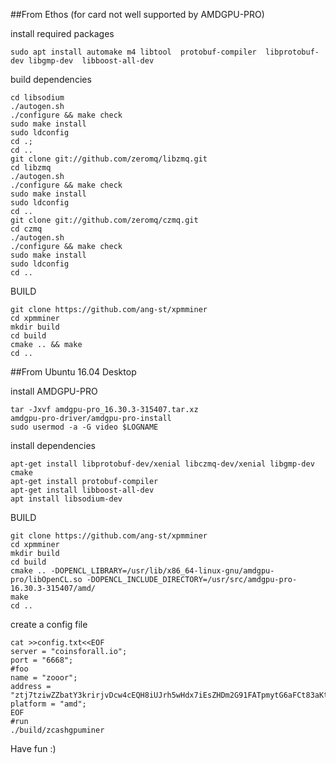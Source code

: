 
##From Ethos (for card not well supported by AMDGPU-PRO)

install required packages
```
sudo apt install automake m4 libtool  protobuf-compiler  libprotobuf-dev libgmp-dev  libboost-all-dev
```

build dependencies

```
cd libsodium
./autogen.sh
./configure && make check
sudo make install
sudo ldconfig
cd .;
cd ..
git clone git://github.com/zeromq/libzmq.git
cd libzmq
./autogen.sh
./configure && make check
sudo make install
sudo ldconfig
cd ..
git clone git://github.com/zeromq/czmq.git
cd czmq
./autogen.sh
./configure && make check
sudo make install
sudo ldconfig
cd ..
```
BUILD

```
git clone https://github.com/ang-st/xpmminer
cd xpmminer
mkdir build
cd build 
cmake .. && make
cd ..
```


##From Ubuntu 16.04 Desktop

install AMDGPU-PRO

```
tar -Jxvf amdgpu-pro_16.30.3-315407.tar.xz
amdgpu-pro-driver/amdgpu-pro-install
sudo usermod -a -G video $LOGNAME 

```
install dependencies

```
apt-get install libprotobuf-dev/xenial libczmq-dev/xenial libgmp-dev cmake
apt-get install protobuf-compiler
apt-get install libboost-all-dev
apt install libsodium-dev

```

BUILD

```
git clone https://github.com/ang-st/xpmminer
cd xpmminer
mkdir build
cd build 
cmake .. -DOPENCL_LIBRARY=/usr/lib/x86_64-linux-gnu/amdgpu-pro/libOpenCL.so -DOPENCL_INCLUDE_DIRECTORY=/usr/src/amdgpu-pro-16.30.3-315407/amd/ 
make 
cd ..
```

create a config file

```
cat >>config.txt<<EOF
server = "coinsforall.io";
port = "6668";
#foo
name = "zooor";
address = "ztj7tziwZZbatY3krirjvDcw4cEQH8iUJrh5wHdx7iEsZHDm2G91FATpmytG6aFCt83aKtFtS4MeMCN9FUKytbNYo2aJShp";
platform = "amd";
EOF
#run
./build/zcashgpuminer
```


Have fun :)





